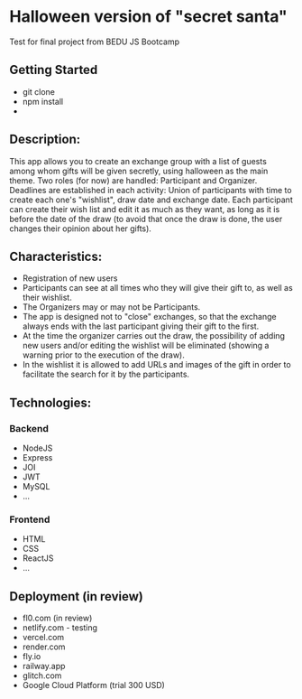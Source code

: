 # Halloween version of "secret santa"
Test for final project from BEDU JS Bootcamp

## Getting Started
- git clone
- npm install
- <ToDO>

## Description:
This app allows you to create an exchange group with a list of guests among whom gifts will be given secretly, using halloween as the main theme.
Two roles (for now) are handled: Participant and Organizer.
Deadlines are established in each activity: Union of participants with time to create each one's "wishlist", draw date and exchange date.
Each participant can create their wish list and edit it as much as they want, as long as it is before the date of the draw (to avoid that once the draw is done, the user changes their
opinion about her gifts).

## Characteristics:
- Registration of new users
- Participants can see at all times who they will give their gift to, as well as their wishlist.
- The Organizers may or may not be Participants.
- The app is designed not to "close" exchanges, so that the exchange always ends with the last participant giving their gift to the first.
- At the time the organizer carries out the draw, the possibility of adding new users and/or editing the wishlist will be eliminated (showing a warning prior to the execution of the draw).
- In the wishlist it is allowed to add URLs and images of the gift in order to facilitate the search for it by the participants.

## Technologies:
### Backend
- NodeJS
- Express
- JOI
- JWT
- MySQL
- ...

### Frontend
- HTML
- CSS
- ReactJS
- ...

## Deployment (in review)
- fl0.com (in review)
- netlify.com - testing
- vercel.com
- render.com
- fly.io
- railway.app
- glitch.com
- Google Cloud Platform (trial 300 USD)

